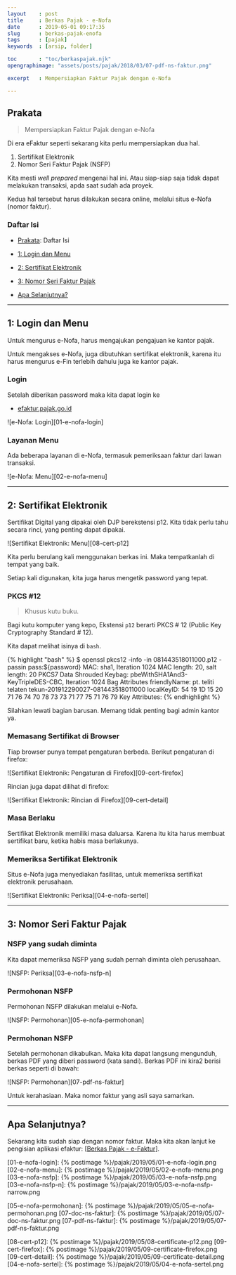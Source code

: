 ```yaml
---
layout    : post
title     : Berkas Pajak - e-Nofa
date      : 2019-05-01 09:17:35
slug      : berkas-pajak-enofa
tags      : [pajak]
keywords  : [arsip, folder]

toc       : "toc/berkaspajak.njk"
opengraphimage: "assets/posts/pajak/2018/03/07-pdf-ns-faktur.png"

excerpt   : Mempersiapkan Faktur Pajak dengan e-Nofa

---
```


<a name="prakata"></a>

## Prakata

> Mempersiapkan Faktur Pajak dengan e-Nofa

Di era eFaktur seperti sekarang kita perlu mempersiapkan dua hal.

1. Sertifikat Elektronik
2. Nomor Seri Faktur Pajak (NSFP)

Kita mesti _well prepared_ mengenai hal ini.
Atau siap-siap saja tidak dapat melakukan transaksi,
apda saat sudah ada proyek.

Kedua hal tersebut harus dilakukan secara online,
melalui situs e-Nofa (nomor faktur).

### Daftar Isi

* [Prakata](#prakata): Daftar Isi

* [1: Login dan Menu](#menu)

* [2: Sertifikat Elektronik](#sertel)

* [3: Nomor Seri Faktur Pajak](#nsfp)

* [Apa Selanjutnya?](#selanjutnya)

-- -- --

<a name="menu"></a>

## 1: Login dan Menu

Untuk mengurus e-Nofa,
harus mengajukan pengajuan ke kantor pajak.

Untuk mengakses e-Nofa,
juga dibutuhkan sertifikat elektronik,
karena itu harus mengurus e-Fin
terlebih dahulu juga ke kantor pajak.

### Login

Setelah diberikan password maka kita dapat login ke

* [efaktur.pajak.go.id](https://efaktur.pajak.go.id)

![e-Nofa: Login][01-e-nofa-login]

### Layanan Menu

Ada beberapa layanan di e-Nofa,
termasuk pemeriksaan faktur dari lawan transaksi.

![e-Nofa: Menu][02-e-nofa-menu]

-- -- --

<a name="sertel"></a>

## 2: Sertifikat Elektronik

Sertifikat Digital yang dipakai oleh DJP berekstensi p12.
Kita tidak perlu tahu secara rinci, yang penting dapat dipakai.

![Sertifikat Elektronik: Menu][08-cert-p12]

Kita perlu berulang kali menggunakan berkas ini.
Maka tempatkanlah di tempat yang baik.

Setiap kali digunakan, kita juga harus mengetik password yang tepat.

### PKCS #12

> Khusus kutu buku.

Bagi kutu komputer yang kepo,
Ekstensi `p12` berarti PKCS # 12
(Public Key Cryptography Standard # 12).

Kita dapat melihat isinya di `bash`.

{% highlight "bash" %}
$ openssl pkcs12 -info -in 081443518011000.p12 -passin pass:${password}
MAC: sha1, Iteration 1024
MAC length: 20, salt length: 20
PKCS7 Data
Shrouded Keybag: pbeWithSHA1And3-KeyTripleDES-CBC, Iteration 1024
Bag Attributes
    friendlyName: pt. teliti telaten tekun-201912290027-081443518011000
    localKeyID: 54 19 1D 15 20 71 76 74 70 78 73 73 71 77 75 71 76 79 
Key Attributes: <No Attributes>
{% endhighlight %}

Silahkan lewati bagian barusan.
Memang tidak penting bagi admin kantor ya.

### Memasang Sertifikat di Browser

Tiap browser punya tempat pengaturan berbeda.
Berikut pengaturan di firefox:

![Sertifikat Elektronik: Pengaturan di Firefox][09-cert-firefox]

Rincian juga dapat dilihat di firefox:

![Sertifikat Elektronik: Rincian di Firefox][09-cert-detail]

### Masa Berlaku

Sertifikat Elektronik memiliki masa daluarsa.
Karena itu kita harus membuat sertifikat baru,
ketika habis masa berlakunya.

### Memeriksa Sertifikat Elektronik

Situs e-Nofa juga menyediakan fasilitas,
untuk memeriksa sertifikat elektronik perusahaan.

![Sertifikat Elektronik: Periksa][04-e-nofa-sertel]

-- -- --

<a name="nsfp"></a>

## 3: Nomor Seri Faktur Pajak

### NSFP yang sudah diminta

Kita dapat memeriksa NSFP yang sudah pernah diminta oleh perusahaan.

![NSFP: Periksa][03-e-nofa-nsfp-n]

### Permohonan NSFP

Permohonan NSFP dilakukan melalui e-Nofa.

![NSFP: Permohonan][05-e-nofa-permohonan]

### Permohonan NSFP

Setelah permohonan dikabulkan.
Maka kita dapat langsung mengunduh,
berkas PDF yang diberi password (kata sandi).
Berkas PDF ini kira2 berisi berkas seperti di bawah:

![NSFP: Permohonan][07-pdf-ns-faktur]

Untuk kerahasiaan.
Maka nomor faktur yang asli saya samarkan.

-- -- --

<a name="selanjutnya"></a>

## Apa Selanjutnya?

Sekarang kita sudah siap dengan nomor faktur.
Maka kita akan lanjut ke pengisian aplikasi efaktur:
[[Berkas Pajak - e-Faktur][local-whats-next]].

[//]: <> ( -- -- -- links below -- -- -- )

[local-whats-next]:     /pajak/2019/05/03/berkas-pajak-efaktur.html

[01-e-nofa-login]:      {% postimage %}/pajak/2019/05/01-e-nofa-login.png
[02-e-nofa-menu]:       {% postimage %}/pajak/2019/05/02-e-nofa-menu.png
[03-e-nofa-nsfp]:       {% postimage %}/pajak/2019/05/03-e-nofa-nsfp.png
[03-e-nofa-nsfp-n]:     {% postimage %}/pajak/2019/05/03-e-nofa-nsfp-narrow.png

[05-e-nofa-permohonan]: {% postimage %}/pajak/2019/05/05-e-nofa-permohonan.png
[07-doc-ns-faktur]:     {% postimage %}/pajak/2019/05/07-doc-ns-faktur.png
[07-pdf-ns-faktur]:     {% postimage %}/pajak/2019/05/07-pdf-ns-faktur.png

[08-cert-p12]:          {% postimage %}/pajak/2019/05/08-certificate-p12.png
[09-cert-firefox]:      {% postimage %}/pajak/2019/05/09-certificate-firefox.png
[09-cert-detail]:       {% postimage %}/pajak/2019/05/09-certificate-detail.png
[04-e-nofa-sertel]:     {% postimage %}/pajak/2019/05/04-e-nofa-sertel.png
